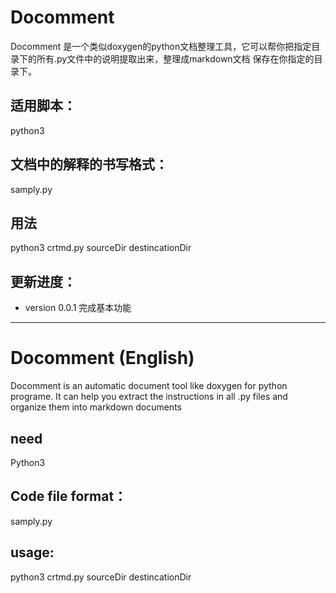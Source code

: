 
# Docomment

Docomment 是一个类似doxygen的python文档整理工具，它可以帮你把指定目录下的所有.py文件中的说明提取出来，整理成markdown文档
保存在你指定的目录下。

## 适用脚本：
python3

## 文档中的解释的书写格式：
samply.py

## 用法
python3 crtmd.py sourceDir destincationDir


## 更新进度：
- version 0.0.1 完成基本功能


---


# Docomment (English)

Docomment is an automatic document tool like doxygen for python programe. It can help you extract the instructions in all .py files and organize them into markdown documents

## need 
Python3

## Code file format：
samply.py

## usage: 
python3 crtmd.py sourceDir destincationDir

